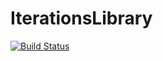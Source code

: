 # IterationsLibrary

[![Build Status](https://github.com/relinee/IterationsLibrary.jl/actions/workflows/CI.yml/badge.svg?branch=main)](https://github.com/relinee/IterationsLibrary.jl/actions/workflows/CI.yml?query=branch%3Amain)
